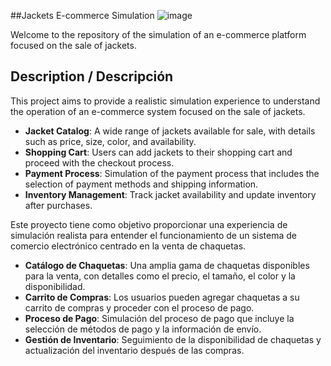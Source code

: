 ##Jackets E-commerce Simulation
![image](https://github.com/StivenColorado/jackets_online_store/assets/90488682/42044ece-26f5-4834-b211-dbcb5bfb4df7)

Welcome to the repository of the simulation of an e-commerce platform focused on the sale of jackets.

## Description / Descripción

This project aims to provide a realistic simulation experience to understand the operation of an e-commerce system focused on the sale of jackets.

- **Jacket Catalog**: A wide range of jackets available for sale, with details such as price, size, color, and availability.
- **Shopping Cart**: Users can add jackets to their shopping cart and proceed with the checkout process.
- **Payment Process**: Simulation of the payment process that includes the selection of payment methods and shipping information.
- **Inventory Management**: Track jacket availability and update inventory after purchases.

Este proyecto tiene como objetivo proporcionar una experiencia de simulación realista para entender el funcionamiento de un sistema de comercio electrónico centrado en la venta de chaquetas.

- **Catálogo de Chaquetas**: Una amplia gama de chaquetas disponibles para la venta, con detalles como el precio, el tamaño, el color y la disponibilidad.
- **Carrito de Compras**: Los usuarios pueden agregar chaquetas a su carrito de compras y proceder con el proceso de pago.
- **Proceso de Pago**: Simulación del proceso de pago que incluye la selección de métodos de pago y la información de envío.
- **Gestión de Inventario**: Seguimiento de la disponibilidad de chaquetas y actualización del inventario después de las compras.

